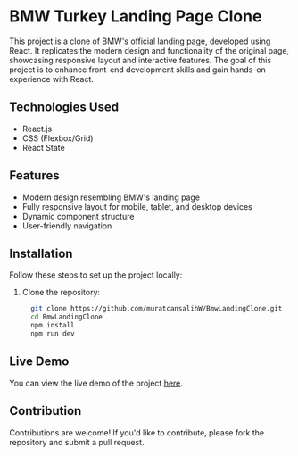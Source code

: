 # BMW Turkey Landing Page Clone

This project is a clone of BMW's official landing page, developed using React. It replicates the modern design and functionality of the original page, showcasing responsive layout and interactive features. The goal of this project is to enhance front-end development skills and gain hands-on experience with React.

## Technologies Used
- React.js
- CSS (Flexbox/Grid)
- React State

## Features
- Modern design resembling BMW's landing page
- Fully responsive layout for mobile, tablet, and desktop devices
- Dynamic component structure
- User-friendly navigation

## Installation
Follow these steps to set up the project locally:

1. Clone the repository:
   ```bash
     git clone https://github.com/muratcansalihW/BmwLandingClone.git
     cd BmwLandingClone
     npm install
     npm run dev


## Live Demo
You can view the live demo of the project [here](https://bmwclonereact.netlify.app/).


## Contribution
Contributions are welcome! If you'd like to contribute, please fork the repository and submit a pull request.


